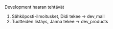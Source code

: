 Development haaran tehtävät
1. Sähköposti-ilmoitusket, Didi tekee -> dev_mail
2. Tuotteiden listäys, Janna tekee -> dev_products
